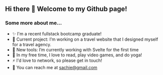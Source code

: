 ## Hi there 👋 Welcome to my Github page!

### Some more about me...
- ✨ I'm a recent fullstack bootcamp graduate!
- 🔭 Current project: I’m working on a travel website that I designed myself for a travel agency.
- 🌱 New tools: I’m currently working with Svelte for the first time
- 💬 In my free time, I love to read, play video games, and do yoga!
- ⚡ I'd love to network, so please get in touch!
- 📧 You can reach me at sachie@gmail.com






<!--
**sachiesharma/sachiesharma** is a ✨ _special_ ✨ repository because its `README.md` (this file) appears on your GitHub profile.

Here are some ideas to get you started:

- 👯 I’m looking to collaborate on ...
- 🤔 I’m looking for help with ...
-->

